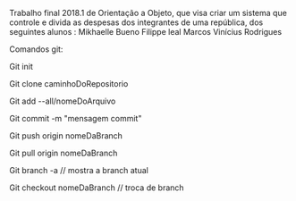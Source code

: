 Trabalho final 2018.1 de Orientação a Objeto, que visa criar um sistema que controle e divida as despesas dos integrantes de uma república, dos seguintes alunos :
Mikhaelle Bueno
Filippe leal
Marcos Vinícius Rodrigues

Comandos git:

Git init

Git clone caminhoDoRepositorio

Git add --all/nomeDoArquivo

Git commit -m "mensagem commit"

Git push origin nomeDaBranch

Git pull origin nomeDaBranch

Git branch -a // mostra a branch atual

Git checkout nomeDaBranch // troca de branch
